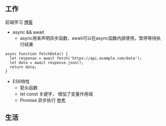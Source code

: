 ## 工作

前端学习 
[博客](https://vue3js.cn/interview/es6/module.html#%E4%B8%80%E3%80%81%E4%BB%8B%E7%BB%8D)

- async && await
  - async用来声明异步函数，await可以在async函数内部使用，暂停等待执行结果
```
async function fetchData() {
  let response = await fetch('https://api.example.com/data');
  let data = await response.json();
  return data;
}
```
- ES6特性
  -  箭头函数
  -  let const 关键字， 增加了变量作用域
  -  Promise 异步执行  [参考](https://www.zxman5233.com/index.php/2023/04/13/%E5%B9%B2%E8%B4%A7%E6%9D%A5%E4%BA%86%EF%BC%9Aes6%E6%96%B0%E7%89%B9%E6%80%A7%E6%80%BB%E7%BB%93/)




## 生活

